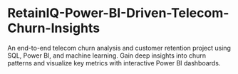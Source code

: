 # RetainIQ-Power-BI-Driven-Telecom-Churn-Insights
An end-to-end telecom churn analysis and customer retention project using SQL, Power BI, and machine learning. Gain deep insights into churn patterns and visualize key metrics with interactive Power BI dashboards.
